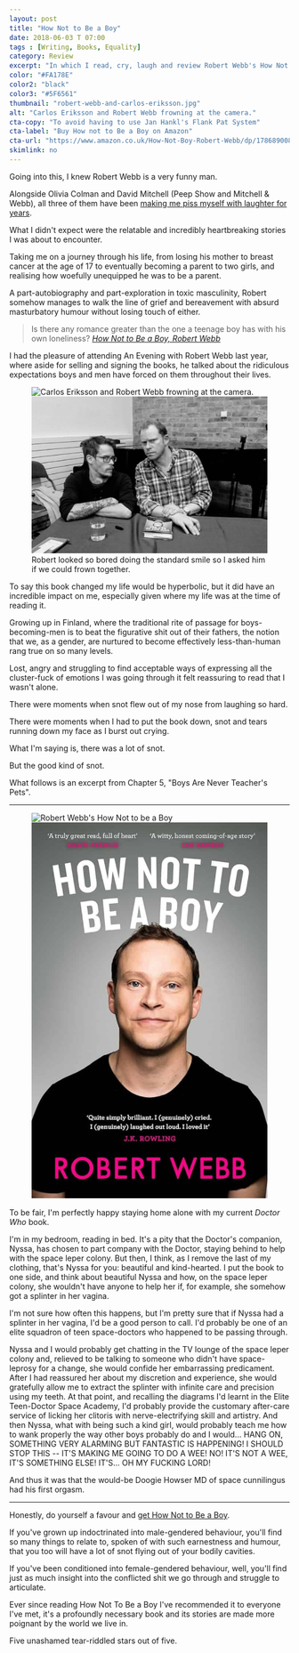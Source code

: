 ```yaml
---
layout: post
title: "How Not to Be a Boy"
date: 2018-06-03 T 07:00
tags : [Writing, Books, Equality]
category: Review
excerpt: "In which I read, cry, laugh and review Robert Webb's How Not to Be a Boy."
color: "#FA178E"
color2: "black"
color3: "#5F6561"
thumbnail: "robert-webb-and-carlos-eriksson.jpg"
alt: "Carlos Eriksson and Robert Webb frowning at the camera."
cta-copy: "To avoid having to use Jan Hankl's Flank Pat System"
cta-label: "Buy How not to Be a Boy on Amazon"
cta-url: "https://www.amazon.co.uk/How-Not-Boy-Robert-Webb/dp/1786890089"
skimlink: no
---
```

Going into this, I knew Robert Webb is a very funny man.

Alongside Olivia Colman and David Mitchell (Peep Show and Mitchell & Webb), all three of them have been [making me piss myself with laughter for years][baddies].

What I didn't expect were the relatable and incredibly heartbreaking stories I was about to encounter.

Taking me on a journey through his life, from losing his mother to breast cancer at the age of 17 to eventually becoming a parent to two girls, and realising how woefully unequipped he was to be a parent.

A part-autobiography and part-exploration in toxic masculinity, Robert somehow manages to walk the line of grief and bereavement with absurd masturbatory humour without losing touch of either.

> Is there any romance greater than the one a teenage boy has with his own loneliness? <cite>[How Not to Be a Boy, Robert Webb][goodreads]</cite>

I had the pleasure of attending An Evening with Robert Webb last year, where aside for selling and signing the books, he talked about the ridiculous expectations boys and men have forced on them throughout their lives.

<figure>
  <img class="js-lazy-load" data-original="/assets/posts/2018/june/how-not-to-be-a-boy/robert-webb-and-carlos-eriksson.jpg" alt="Carlos Eriksson and Robert Webb frowning at the camera.">
  <noscript>
    <img src="/assets/posts/2018/june/how-not-to-be-a-boy/robert-webb-and-carlos-eriksson.jpg" alt="Carlos Eriksson and Robert Webb frowning at the camera.">
  </noscript>
  <figcaption>Robert looked so bored doing the standard smile so I asked him if we could frown together.</figcaption>
</figure>

To say this book changed my life would be hyperbolic, but it did have an incredible impact on me, especially given where my life was at the time of reading it.

Growing up in Finland, where the traditional rite of passage for boys-becoming-men is to beat the figurative shit out of their fathers, the notion that we, as a gender, are nurtured to become effectively less-than-human rang true on so many levels.

Lost, angry and struggling to find acceptable ways of expressing all the cluster-fuck of emotions I was going through it felt reassuring to read that I wasn't alone.

There were moments when snot flew out of my nose from laughing so hard.

There were moments when I had to put the book down, snot and tears running down my face as I burst out crying.

What I'm saying is, there was a lot of snot.

But the good kind of snot.

What follows is an excerpt from Chapter 5, "Boys Are Never Teacher's Pets".

***

<figure class="aside-image">
  <img class="js-lazy-load" data-original="/assets/posts/2018/june/how-not-to-be-a-boy/hntbab-cover.jpg" alt="Robert Webb's How Not to be a Boy">
  <noscript>
    <img src="/assets/posts/2018/june/how-not-to-be-a-boy/hntbab-cover.jpg" alt="Robert Webb's How Not to be a Boy">
  </noscript>
</figure>

To be fair, I'm perfectly happy staying home alone with my current *Doctor Who* book.

I'm in my bedroom, reading in bed. It's a pity that the Doctor's companion, Nyssa, has chosen to part company with the Doctor, staying behind to help with the space leper colony. But then, I think, as I remove the last of my clothing, that's Nyssa for you: beautiful and kind-hearted. I put the book to one side, and think about beautiful Nyssa and how, on the space leper colony, she wouldn't have anyone to help her if, for example, she somehow got a splinter in her vagina.

I'm not sure how often this happens, but I'm pretty sure that if Nyssa had a splinter in her vagina, I'd be a good person to call. I'd probably be one of an elite squadron of teen space-doctors who happened to be passing through.

Nyssa and I would probably get chatting in the TV lounge of the space leper colony and, relieved to be talking to someone who didn't have space-leprosy for a change, she would confide her embarrassing predicament. After I had reassured her about my discretion and experience, she would gratefully allow me to extract the splinter with infinite care and precision using my teeth. At that point, and recalling the diagrams I'd learnt in the Elite Teen-Doctor Space Academy, I'd probably provide the customary after-care service of licking her clitoris with nerve-electrifying skill and artistry. And then Nyssa, what with being such a kind girl, would probably teach me how to wank properly the way other boys probably do and I would... HANG ON, SOMETHING VERY ALARMING BUT FANTASTIC IS HAPPENING! I SHOULD STOP THIS -- IT'S MAKING ME GOING TO DO A WEE! NO! IT'S NOT A WEE, IT'S SOMETHING ELSE! IT'S... OH MY FUCKING LORD!

And thus it was that the would-be Doogie Howser MD of space cunnilingus had his first orgasm.

***

Honestly, do yourself a favour and [get How Not to Be a Boy][amazon].

If you've grown up indoctrinated into male-gendered behaviour, you'll find so many things to relate to, spoken of with such earnestness and humour, that you too will have a lot of snot flying out of your bodily cavities.

If you've been conditioned into female-gendered behaviour, well, you'll find just as much insight into the conflicted shit we go through and struggle to articulate.

Ever since reading How Not To Be a Boy I've recommended it to everyone I've met, it's a profoundly necessary book and its stories are made more poignant by the world we live in.

Five unashamed tear-riddled stars out of five.

[baddies]: https://www.youtube.com/watch?v=hn1VxaMEjRU
[goodreads]: https://www.goodreads.com/book/show/34661984-how-not-to-be-a-boy?from_search=true
[amazon]: https://www.amazon.co.uk/How-Not-Boy-Robert-Webb/dp/1786890089